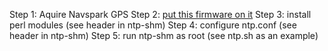 Step 1: Aquire Navspark GPS
Step 2: [put this firmware on it](http://dan.drown.org/navspark/internal_timestamp_trigger.txt)
Step 3: install perl modules (see header in ntp-shm)
Step 4: configure ntp.conf (see header in ntp-shm)
Step 5: run ntp-shm as root (see ntp.sh as an example)
